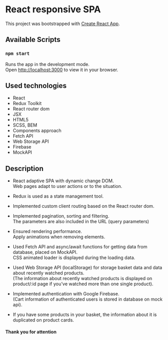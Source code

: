 # React responsive SPA

This project was bootstrapped with [Create React App](https://github.com/facebook/create-react-app).

## Available Scripts

### `npm start`

Runs the app in the development mode.\
Open [http://localhost:3000](http://localhost:3000) to view it in your browser.

## Used technologies

- React
- Redux Toolkit
- React router dom
- JSX
- HTML5
- SCSS, BEM
- Components approach
- Fetch API
- Web Storage API
- Firebase
- MockAPI

## Description

- React adaptive SPA with dynamic change DOM.\
  Web pages adapt to user actions or to the situation.

- Redux is used as a state management tool.

- Implemented custom client routing based on the React router dom.

- Implemented pagination, sorting and filtering.\
  The parameters are also included in the URL (query parameters)

- Ensured rendering performance.\
  Apply animations when removing elements.

- Used Fetch API and async/await functions for getting data from database, placed on MockAPI.\
  CSS animated loader is displayed during the loading data.

- Used Web Storage API (localStorage) for storage basket data and data about recently watched products.\
  (The information about recently watched products is displayed on product/:id page if you’ve watched more than one single product).

- Implemented authentication with Google Firebase.\
  (Cart information of authenticated users is stored in database on mock api).

- If you have some products in your basket, the information about it is duplicated on product cards.

#### Thank you for attention
